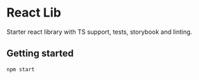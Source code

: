 # React Lib

Starter react library with TS support, tests, storybook and linting.

## Getting started

`npm start`
